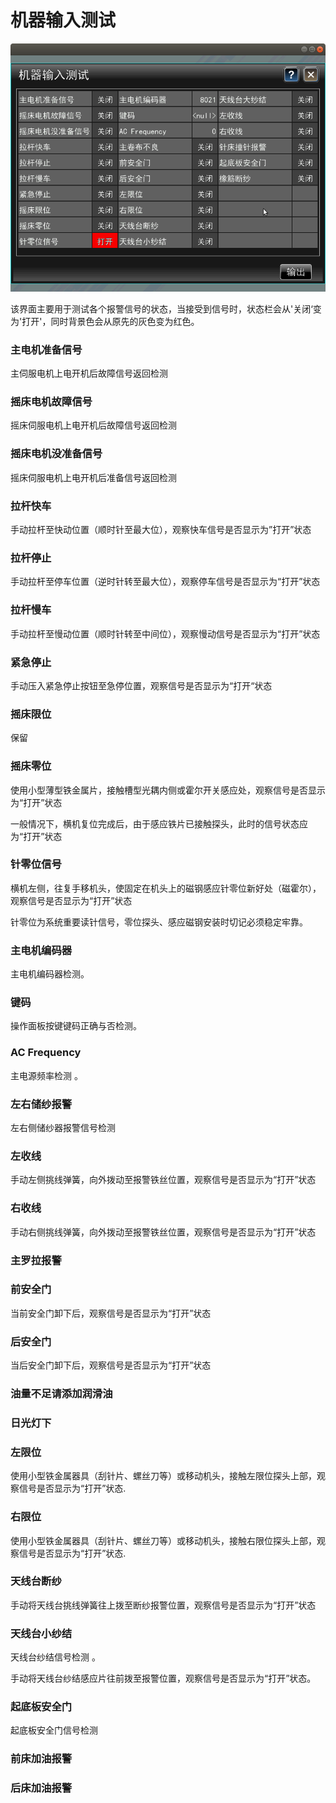 # 机器输入测试

 

![](https://raw.githubusercontent.com/HQwangyun/HQ-image/master/%E6%9C%BA%E5%99%A8%E8%BE%93%E5%85%A5%E6%B5%8B%E8%AF%95.png)

该界面主要用于测试各个报警信号的状态，当接受到信号时，状态栏会从'关闭‘变为'打开'，同时背景色会从原先的灰色变为红色。

### 主电机准备信号

主伺服电机上电开机后故障信号返回检测

### 摇床电机故障信号

摇床伺服电机上电开机后故障信号返回检测

### 摇床电机没准备信号

摇床伺服电机上电开机后准备信号返回检测

### 拉杆快车

手动拉杆至快动位置（顺时针至最大位），观察快车信号是否显示为”打开”状态

### 拉杆停止

手动拉杆至停车位置（逆时针转至最大位），观察停车信号是否显示为“打开”状态

### 拉杆慢车

手动拉杆至慢动位置（顺时针转至中间位），观察慢动信号是否显示为“打开”状态

### 紧急停止

手动压入紧急停止按钮至急停位置，观察信号是否显示为“打开“状态

### 摇床限位

保留

### 摇床零位

使用小型薄型铁金属片，接触槽型光耦内侧或霍尔开关感应处，观察信号是否显示为“打开”状态

一般情况下，横机复位完成后，由于感应铁片已接触探头，此时的信号状态应为“打开”状态

### 针零位信号

横机左侧，往复手移机头，使固定在机头上的磁钢感应针零位新好处（磁霍尔），观察信号是否显示为“打开”状态

针零位为系统重要读针信号，零位探头、感应磁钢安装时切记必须稳定牢靠。

### 主电机编码器

主电机编码器检测。

### 键码

操作面板按键键码正确与否检测。

### AC Frequency

主电源频率检测 。

### 左右储纱报警

左右侧储纱器报警信号检测

### 左收线

手动左侧挑线弹簧，向外拨动至报警铁丝位置，观察信号是否显示为“打开”状态

### 右收线

手动右侧挑线弹簧，向外拨动至报警铁丝位置，观察信号是否显示为“打开”状态

### 主罗拉报警



### 前安全门

当前安全门卸下后，观察信号是否显示为“打开”状态

### 后安全门

当后安全门卸下后，观察信号是否显示为“打开”状态

### 油量不足请添加润滑油

### 日光灯下

### 左限位

使用小型铁金属器具（刮针片、螺丝刀等）或移动机头，接触左限位探头上部，观察信号是否显示为“打开”状态.

### 右限位

使用小型铁金属器具（刮针片、螺丝刀等）或移动机头，接触右限位探头上部，观察信号是否显示为“打开”状态.

### 天线台断纱

手动将天线台挑线弹簧往上拨至断纱报警位置，观察信号是否显示为“打开”状态

### 天线台小纱结

天线台纱结信号检测 。

手动将天线台纱结感应片往前拨至报警位置，观察信号是否显示为“打开”状态。

### 起底板安全门

起底板安全门信号检测

### 前床加油报警

### 后床加油报警



